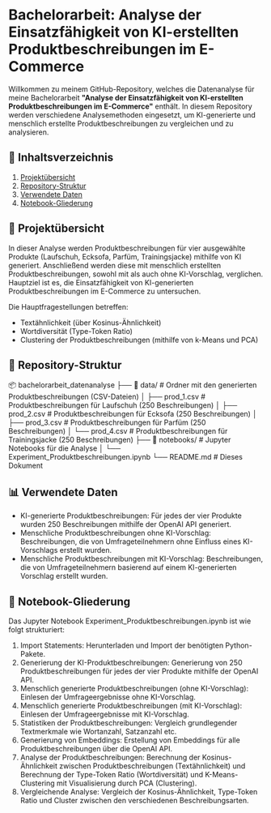 # Bachelorarbeit: Analyse der Einsatzfähigkeit von KI-erstellten Produktbeschreibungen im E-Commerce

Willkommen zu meinem GitHub-Repository, welches die Datenanalyse für meine Bachelorarbeit **"Analyse der Einsatzfähigkeit von KI-erstellten Produktbeschreibungen im E-Commerce"** enthält. In diesem Repository werden verschiedene Analysemethoden eingesetzt, um KI-generierte und menschlich erstellte Produktbeschreibungen zu vergleichen und zu analysieren.

## 🚀 Inhaltsverzeichnis

1. [Projektübersicht](#projektübersicht)
2. [Repository-Struktur](#repository-struktur)
3. [Verwendete Daten](#verwendete-daten)
4. [Notebook-Gliederung](#notebook-gliederung)

## 🧐 Projektübersicht

In dieser Analyse werden Produktbeschreibungen für vier ausgewählte Produkte (Laufschuh, Ecksofa, Parfüm, Trainingsjacke) mithilfe von KI generiert. Anschließend werden diese mit menschlich erstellten Produktbeschreibungen, sowohl mit als auch ohne KI-Vorschlag, verglichen. Hauptziel ist es, die Einsatzfähigkeit von KI-generierten Produktbeschreibungen im E-Commerce zu untersuchen.

Die Hauptfragestellungen betreffen:
- Textähnlichkeit (über Kosinus-Ähnlichkeit)
- Wortdiversität (Type-Token Ratio)
- Clustering der Produktbeschreibungen (mithilfe von k-Means und PCA)

## 📂 Repository-Struktur

📦 bachelorarbeit_datenanalyse
├── 📁 data/                 # Ordner mit den generierten Produktbeschreibungen (CSV-Dateien)
│   ├── prod_1.csv           # Produktbeschreibungen für Laufschuh (250 Beschreibungen)
│   ├── prod_2.csv           # Produktbeschreibungen für Ecksofa (250 Beschreibungen)
│   ├── prod_3.csv           # Produktbeschreibungen für Parfüm (250 Beschreibungen)
│   └── prod_4.csv           # Produktbeschreibungen für Trainingsjacke (250 Beschreibungen)
├── 📁 notebooks/            # Jupyter Notebooks für die Analyse
│   └── Experiment_Produktbeschreibungen.ipynb
└── README.md                # Dieses Dokument

## 📊 Verwendete Daten

* KI-generierte Produktbeschreibungen: Für jedes der vier Produkte wurden 250 Beschreibungen mithilfe der OpenAI API generiert.
* Menschliche Produktbeschreibungen ohne KI-Vorschlag: Beschreibungen, die von Umfrageteilnehmern ohne Einfluss eines KI-Vorschlags erstellt wurden.
* Menschliche Produktbeschreibungen mit KI-Vorschlag: Beschreibungen, die von Umfrageteilnehmern basierend auf einem KI-generierten Vorschlag erstellt wurden.

## 📓 Notebook-Gliederung

Das Jupyter Notebook Experiment_Produktbeschreibungen.ipynb ist wie folgt strukturiert:

1. Import Statements: Herunterladen und Import der benötigten Python-Pakete.
2. Generierung der KI-Produktbeschreibungen: Generierung von 250 Produktbeschreibungen für jedes der vier Produkte mithilfe der OpenAI API.
3. Menschlich generierte Produktbeschreibungen (ohne KI-Vorschlag): Einlesen der Umfrageergebnisse ohne KI-Vorschlag.
4. Menschlich generierte Produktbeschreibungen (mit KI-Vorschlag): Einlesen der Umfrageergebnisse mit KI-Vorschlag.
5. Statistiken der Produktbeschreibungen: Vergleich grundlegender Textmerkmale wie Wortanzahl, Satzanzahl etc.
6. Generierung von Embeddings: Erstellung von Embeddings für alle Produktbeschreibungen über die OpenAI API.
7. Analyse der Produktbeschreibungen: Berechnung der Kosinus-Ähnlichkeit zwischen Produktbeschreibungen (Textähnlichkeit) und Berechnung der Type-Token Ratio (Wortdiversität) und K-Means-Clustering mit Visualisierung durch PCA (Clustering).
8. Vergleichende Analyse: Vergleich der Kosinus-Ähnlichkeit, Type-Token Ratio und Cluster zwischen den verschiedenen Beschreibungsarten.


